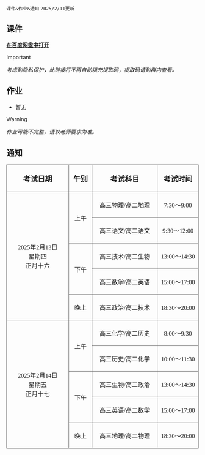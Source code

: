 `课件&作业&通知` `2025/2/11更新`

## 课件
**[在百度网盘中打开](https://pan.baidu.com/s/14VBuFbPU6buK3F1ZHeRzpw)**
> [!IMPORTANT]
> *考虑到隐私保护，此链接将不再自动填充提取码，提取码请到群内查看。*

## 作业
- 暂无

> [!WARNING]
> *作业可能不完整，请以老师要求为准。*

## 通知

<table class="tableInArticleByCode tableInArticle" border="0" cellspacing="0" style="margin-top: 6px; border-right: none; border-bottom: none; border-image: initial; border-left: 1px solid rgb(102, 102, 102); border-top: 1px solid rgb(102, 102, 102);" width="570"><tbody><tr style="height:32px" class="firstRow"><td width="152" valign="center" nowrap="" style="border-width: 1px; border-color: rgb(0, 0, 0) rgb(102, 102, 102) rgb(102, 102, 102) rgb(0, 0, 0); border-bottom-style: solid; border-right-style: solid; padding: 5px;"><p style=";text-align:center;vertical-align:middle"><strong><span style="font-family: 仿宋;font-size: 19px">考试日期</span></strong></p></td><td width="89" valign="center" style="border-left: none; border-top-width: 1px; border-top-color: rgb(0, 0, 0); border-bottom: 1px solid rgb(102, 102, 102); border-right: 1px solid rgb(102, 102, 102); padding: 5px;"><p style=";text-align:center;vertical-align:middle"><strong><span style="font-family: 仿宋;font-size: 19px">午别</span></strong></p></td><td width="160" valign="center" nowrap="" style="border-left: none; border-top-width: 1px; border-top-color: rgb(0, 0, 0); border-bottom: 1px solid rgb(102, 102, 102); border-right: 1px solid rgb(102, 102, 102); padding: 5px;"><p style=";text-align:center;vertical-align:middle"><strong><span style="font-family: 仿宋;font-size: 19px">考试科目</span></strong></p></td><td width="170" valign="center" style="border-left: none; border-top-width: 1px; border-top-color: rgb(0, 0, 0); border-bottom: 1px solid rgb(102, 102, 102); border-right: 1px solid rgb(102, 102, 102); padding: 5px;"><p style=";text-align:center;vertical-align:middle"><strong><span style="font-family: 仿宋;font-size: 19px">考试时间</span></strong></p></td></tr><tr style="height:32px"><td width="152" valign="center" rowspan="5" style="border-left-width: 1px; border-left-color: rgb(0, 0, 0); border-top: none; border-bottom: 1px solid rgb(102, 102, 102); border-right: 1px solid rgb(102, 102, 102); padding: 5px;"><p style=";text-align:center;vertical-align:middle"><span style="font-family: 仿宋;font-size: 16px">2025年2月13日</span><span style="font-family: 仿宋;font-size: 16px"><br></span><span style="font-family: 仿宋;font-size: 16px">星期四</span><span style="font-family: 仿宋;font-size: 16px"><br></span><span style="font-family: 仿宋;font-size: 16px">正月十六</span></p></td><td width="89" valign="center" rowspan="2" style="border-left: none; border-top: none; border-bottom: 1px solid rgb(102, 102, 102); border-right: 1px solid rgb(102, 102, 102); padding: 5px;"><p style=";text-align:center;vertical-align:middle"><span style="font-family: 仿宋;font-size: 16px">上午</span></p></td><td width="160" valign="center" nowrap="" style="border-left: none; border-top: none; border-bottom: 1px solid rgb(102, 102, 102); border-right: 1px solid rgb(102, 102, 102); padding: 5px;"><p style=";text-align:center;vertical-align:middle"><span style="font-family: 仿宋;font-size: 16px"><span style="font-family:仿宋">高三物理</span><span style="font-family:仿宋">/高二地理</span></span></p></td><td width="170" valign="center" style="border-left: none; border-top: none; border-bottom: 1px solid rgb(102, 102, 102); border-right: 1px solid rgb(102, 102, 102); padding: 5px;"><p style=";text-align:center;vertical-align:middle"><span style="font-family: 仿宋;font-size: 16px">7:30～9:00</span></p></td></tr><tr style="height:32px"><td width="160" valign="center" nowrap="" style="border-left: none; border-top: none; border-bottom: 1px solid rgb(102, 102, 102); border-right: 1px solid rgb(102, 102, 102); padding: 5px;"><p style=";text-align:center;vertical-align:middle"><span style="font-family: 仿宋;font-size: 16px"><span style="font-family:仿宋">高三语文</span><span style="font-family:仿宋">/高二语文</span></span></p></td><td width="170" valign="center" style="border-left: none; border-top: none; border-bottom: 1px solid rgb(102, 102, 102); border-right: 1px solid rgb(102, 102, 102); padding: 5px;"><p style=";text-align:center;vertical-align:middle"><span style="font-family: 仿宋;font-size: 16px">9:30～12:00</span></p></td></tr><tr style="height:32px"><td width="89" valign="center" rowspan="2" style="border-left: none; border-top: none; border-bottom: 1px solid rgb(102, 102, 102); border-right: 1px solid rgb(102, 102, 102); padding: 5px;"><p style=";text-align:center;vertical-align:middle"><span style="font-family: 仿宋;font-size: 16px">下午</span></p></td><td width="160" valign="center" nowrap="" style="border-left: none; border-top: none; border-bottom: 1px solid rgb(102, 102, 102); border-right: 1px solid rgb(102, 102, 102); padding: 5px;"><p style=";text-align:center;vertical-align:middle"><span style="font-family: 仿宋;font-size: 16px"><span style="font-family:仿宋">高三技术</span><span style="font-family:仿宋">/高二生物</span></span></p></td><td width="170" valign="center" style="border-left: none; border-top: none; border-bottom: 1px solid rgb(102, 102, 102); border-right: 1px solid rgb(102, 102, 102); padding: 5px;"><p style=";text-align:center;vertical-align:middle"><span style="font-family: 仿宋;font-size: 16px">13:00～14:30</span></p></td></tr><tr style="height:32px"><td width="160" valign="center" nowrap="" style="border-left: none; border-top: none; border-bottom: 1px solid rgb(102, 102, 102); border-right: 1px solid rgb(102, 102, 102); padding: 5px;"><p style=";text-align:center;vertical-align:middle"><span style="font-family: 仿宋;font-size: 16px"><span style="font-family:仿宋">高三数学</span><span style="font-family:仿宋">/高二英语 </span></span></p></td><td width="170" valign="center" style="border-left: none; border-top: none; border-bottom: 1px solid rgb(102, 102, 102); border-right: 1px solid rgb(102, 102, 102); padding: 5px;"><p style=";text-align:center;vertical-align:middle"><span style="font-family: 仿宋;font-size: 16px">15:00～17:00</span></p></td></tr><tr style="height:32px"><td width="89" valign="center" style="border-left: none; border-top: none; border-bottom: 1px solid rgb(102, 102, 102); border-right: 1px solid rgb(102, 102, 102); padding: 5px;"><p style=";text-align:center;vertical-align:middle"><span style="font-family: 仿宋;font-size: 16px">晚上</span></p></td><td width="160" valign="center" nowrap="" style="border-left: none; border-top: none; border-bottom: 1px solid rgb(102, 102, 102); border-right: 1px solid rgb(102, 102, 102); padding: 5px;"><p style=";text-align:center;vertical-align:middle"><span style="font-family: 仿宋;font-size: 16px"><span style="font-family:仿宋">高三政治</span><span style="font-family:仿宋">/高二技术</span></span></p></td><td width="170" valign="center" style="border-left: none; border-top: none; border-bottom: 1px solid rgb(102, 102, 102); border-right: 1px solid rgb(102, 102, 102); padding: 5px;"><p style=";text-align:center;vertical-align:middle"><span style="font-family: 仿宋;font-size: 16px">18:30～20:00</span></p></td></tr><tr style="height:32px"><td width="152" valign="center" rowspan="5" style="border-left-width: 1px; border-left-color: rgb(0, 0, 0); border-top: none; border-bottom: 1px solid rgb(102, 102, 102); border-right: 1px solid rgb(102, 102, 102); padding: 5px;"><p style=";text-align:center;vertical-align:middle"><span style="font-family: 仿宋;font-size: 16px">2025年2月14日</span><span style="font-family: 仿宋;font-size: 16px"><br></span><span style="font-family: 仿宋;font-size: 16px">星期五</span><span style="font-family: 仿宋;font-size: 16px"><br></span><span style="font-family: 仿宋;font-size: 16px">正月十七</span></p></td><td width="89" valign="center" rowspan="2" style="border-left: none; border-top: none; border-bottom: 1px solid rgb(102, 102, 102); border-right: 1px solid rgb(102, 102, 102); padding: 5px;"><p style=";text-align:center;vertical-align:middle"><span style="font-family: 仿宋;font-size: 16px">上午</span></p></td><td width="160" valign="center" nowrap="" style="border-left: none; border-top: none; border-bottom: 1px solid rgb(102, 102, 102); border-right: 1px solid rgb(102, 102, 102); padding: 5px;"><p style=";text-align:center;vertical-align:middle"><span style="font-family: 仿宋;font-size: 16px"><span style="font-family:仿宋">高三化学</span><span style="font-family:仿宋">/高二历史</span></span></p></td><td width="170" valign="center" style="border-left: none; border-top: none; border-bottom: 1px solid rgb(102, 102, 102); border-right: 1px solid rgb(102, 102, 102); padding: 5px;"><p style=";text-align:center;vertical-align:middle"><span style="font-family: 仿宋;font-size: 16px">8:00～9:30</span></p></td></tr><tr style="height:32px"><td width="160" valign="center" nowrap="" style="border-left: none; border-top: none; border-bottom: 1px solid rgb(102, 102, 102); border-right: 1px solid rgb(102, 102, 102); padding: 5px;"><p style=";text-align:center;vertical-align:middle"><span style="font-family: 仿宋;font-size: 16px"><span style="font-family:仿宋">高三历史</span><span style="font-family:仿宋">/高二化学</span></span></p></td><td width="170" valign="center" style="border-left: none; border-top: none; border-bottom: 1px solid rgb(102, 102, 102); border-right: 1px solid rgb(102, 102, 102); padding: 5px;"><p style=";text-align:center;vertical-align:middle"><span style="font-family: 仿宋;font-size: 16px">10:00～11:30</span></p></td></tr><tr style="height:32px"><td width="89" valign="center" rowspan="2" style="border-left: none; border-top: none; border-bottom: 1px solid rgb(102, 102, 102); border-right: 1px solid rgb(102, 102, 102); padding: 5px;"><p style=";text-align:center;vertical-align:middle"><span style="font-family: 仿宋;font-size: 16px">下午</span></p></td><td width="160" valign="center" nowrap="" style="border-left: none; border-top: none; border-bottom: 1px solid rgb(102, 102, 102); border-right: 1px solid rgb(102, 102, 102); padding: 5px;"><p style=";text-align:center;vertical-align:middle"><span style="font-family: 仿宋;font-size: 16px"><span style="font-family:仿宋">高三生物</span><span style="font-family:仿宋">/高二政治</span></span></p></td><td width="170" valign="center" style="border-left: none; border-top: none; border-bottom: 1px solid rgb(102, 102, 102); border-right: 1px solid rgb(102, 102, 102); padding: 5px;"><p style=";text-align:center;vertical-align:middle"><span style="font-family: 仿宋;font-size: 16px">13:00～14:30</span></p></td></tr><tr style="height:32px"><td width="160" valign="center" nowrap="" style="border-left: none; border-top: none; border-bottom: 1px solid rgb(102, 102, 102); border-right: 1px solid rgb(102, 102, 102); padding: 5px;"><p style=";text-align:center;vertical-align:middle"><span style="font-family: 仿宋;font-size: 16px"><span style="font-family:仿宋">高三英语</span><span style="font-family:仿宋">/高二数学 </span></span></p></td><td width="170" valign="center" style="border-left: none; border-top: none; border-bottom: 1px solid rgb(102, 102, 102); border-right: 1px solid rgb(102, 102, 102); padding: 5px;"><p style=";text-align:center;vertical-align:middle"><span style="font-family: 仿宋;font-size: 16px">15:00～17:00</span></p></td></tr><tr style="height:32px"><td width="89" valign="center" style="border-left: none; border-top: none; border-bottom: 1px solid rgb(102, 102, 102); border-right: 1px solid rgb(102, 102, 102); padding: 5px;"><p style=";text-align:center;vertical-align:middle"><span style="font-family: 仿宋;font-size: 16px">晚上</span></p></td><td width="160" valign="center" nowrap="" style="border-left: none; border-top: none; border-bottom: 1px solid rgb(102, 102, 102); border-right: 1px solid rgb(102, 102, 102); padding: 5px;"><p style=";text-align:center;vertical-align:middle"><span style="font-family: 仿宋;font-size: 16px"><span style="font-family:仿宋">高三地理</span><span style="font-family:仿宋">/高二物理</span></span></p></td><td width="170" valign="center" style="border-left: none; border-top: none; border-bottom: 1px solid rgb(102, 102, 102); border-right: 1px solid rgb(102, 102, 102); padding: 5px;"><p style=";text-align:center;vertical-align:middle"><span style="font-family: 仿宋;font-size: 16px">18:30～20:00</span></p></td></tr></tbody></table>